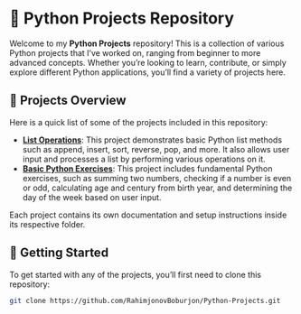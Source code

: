 # 🐍 Python Projects Repository

Welcome to my **Python Projects** repository! This is a collection of various Python projects that I’ve worked on, ranging from beginner to more advanced concepts. Whether you’re looking to learn, contribute, or simply explore different Python applications, you’ll find a variety of projects here.

## 📁 Projects Overview

Here is a quick list of some of the projects included in this repository:

- **[List Operations](./Lesson01.py)**: This project demonstrates basic Python list methods such as append, insert, sort, reverse, pop, and more. It also allows user input and processes a list by performing various operations on it.
- **[Basic Python Exercises](./Lesson01.py)**: This project includes fundamental Python exercises, such as summing two numbers, checking if a number is even or odd, calculating age and century from birth year, and determining the day of the week based on user input.


Each project contains its own documentation and setup instructions inside its respective folder.

## 🚀 Getting Started

To get started with any of the projects, you’ll first need to clone this repository:

```bash
git clone https://github.com/RahimjonovBoburjon/Python-Projects.git
